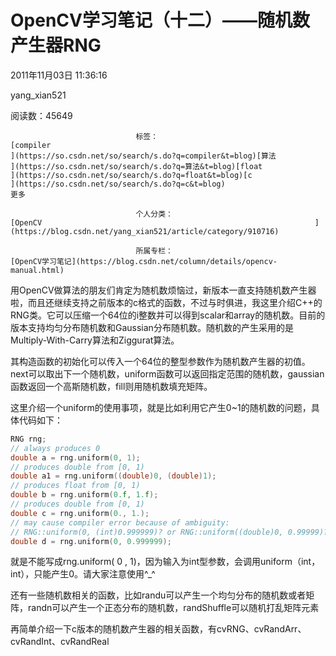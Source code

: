 # OpenCV学习笔记（十二）——随机数产生器RNG

2011年11月03日 11:36:16

yang_xian521

阅读数：45649

 								标签： 																[compiler																](https://so.csdn.net/so/search/s.do?q=compiler&t=blog)[算法																](https://so.csdn.net/so/search/s.do?q=算法&t=blog)[float																](https://so.csdn.net/so/search/s.do?q=float&t=blog)[c																](https://so.csdn.net/so/search/s.do?q=c&t=blog) 							更多

 								个人分类： 																[OpenCV																](https://blog.csdn.net/yang_xian521/article/category/910716) 							

 								所属专栏： 																[OpenCV学习笔记](https://blog.csdn.net/column/details/opencv-manual.html) 																 							

 									

用OpenCV做算法的朋友们肯定为随机数烦恼过，新版本一直支持随机数产生器啦，而且还继续支持之前版本的c格式的函数，不过与时俱进，我这里介绍C++的RNG类。它可以压缩一个64位的i整数并可以得到scalar和array的随机数。目前的版本支持均匀分布随机数和Gaussian分布随机数。随机数的产生采用的是Multiply-With-Carry算法和Ziggurat算法。

其构造函数的初始化可以传入一个64位的整型参数作为随机数产生器的初值。next可以取出下一个随机数，uniform函数可以返回指定范围的随机数，gaussian函数返回一个高斯随机数，fill则用随机数填充矩阵。

这里介绍一个uniform的使用事项，就是比如利用它产生0~1的随机数的问题，具体代码如下：



```cpp
RNG rng;
// always produces 0
double a = rng.uniform(0, 1);
// produces double from [0, 1)
double a1 = rng.uniform((double)0, (double)1);
// produces float from [0, 1)
double b = rng.uniform(0.f, 1.f);
// produces double from [0, 1)
double c = rng.uniform(0., 1.);
// may cause compiler error because of ambiguity:
// RNG::uniform(0, (int)0.999999)? or RNG::uniform((double)0, 0.99999)?
double d = rng.uniform(0, 0.999999);
```

就是不能写成rng.uniform( 0 , 1)，因为输入为int型参数，会调用uniform（int，int），只能产生0。请大家注意使用^_^

还有一些随机数相关的函数，比如randu可以产生一个均匀分布的随机数或者矩阵，randn可以产生一个正态分布的随机数，randShuffle可以随机打乱矩阵元素

再简单介绍一下c版本的随机数产生器的相关函数，有cvRNG、cvRandArr、cvRandInt、cvRandReal